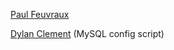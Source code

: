 [Paul Feuvraux](https://github.com/Super-Baleine)

[Dylan Clement](https://github.com/dclement8) (MySQL config script)
